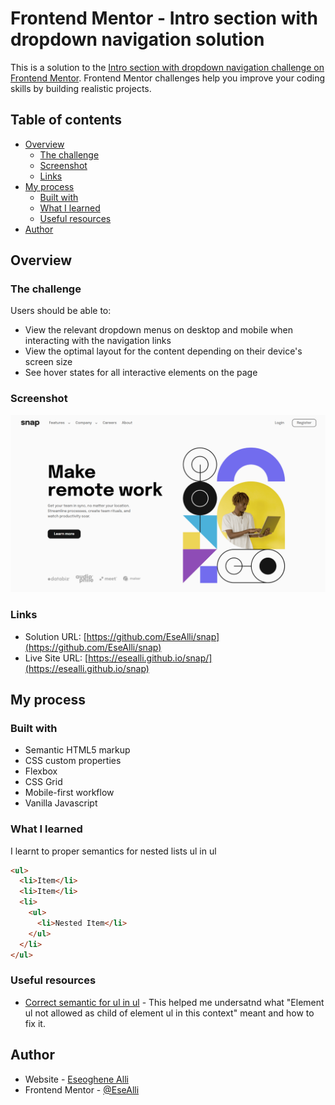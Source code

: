 # Frontend Mentor - Intro section with dropdown navigation solution

This is a solution to the [Intro section with dropdown navigation challenge on Frontend Mentor](https://www.frontendmentor.io/challenges/intro-section-with-dropdown-navigation-ryaPetHE5). Frontend Mentor challenges help you improve your coding skills by building realistic projects.

## Table of contents

- [Overview](#overview)
  - [The challenge](#the-challenge)
  - [Screenshot](#screenshot)
  - [Links](#links)
- [My process](#my-process)
  - [Built with](#built-with)
  - [What I learned](#what-i-learned)
  - [Useful resources](#useful-resources)
- [Author](#author)

## Overview

### The challenge

Users should be able to:

- View the relevant dropdown menus on desktop and mobile when interacting with the navigation links
- View the optimal layout for the content depending on their device's screen size
- See hover states for all interactive elements on the page

### Screenshot

![](./screenshot.PNG)

### Links

- Solution URL: [https://github.com/EseAlli/snap](https://github.com/EseAlli/snap)
- Live Site URL: [https://esealli.github.io/snap/](https://esealli.github.io/snap)

## My process

### Built with

- Semantic HTML5 markup
- CSS custom properties
- Flexbox
- CSS Grid
- Mobile-first workflow
- Vanilla Javascript

### What I learned

I learnt to proper semantics for nested lists ul in ul

```html
<ul>
  <li>Item</li>
  <li>Item</li>
  <li>
    <ul>
      <li>Nested Item</li>
    </ul>
  </li>
</ul>
```

### Useful resources

- [Correct semantic for ul in ul](https://stackoverflow.com/questions/12129037/correct-semantics-for-ul-in-ul) - This helped me undersatnd what "Element ul not allowed as child of element ul in this context" meant and how to fix it.

## Author

- Website - [Eseoghene Alli](https://esealli.github.io/)
- Frontend Mentor - [@EseAlli](https://www.frontendmentor.io/profile/EseAlli)
